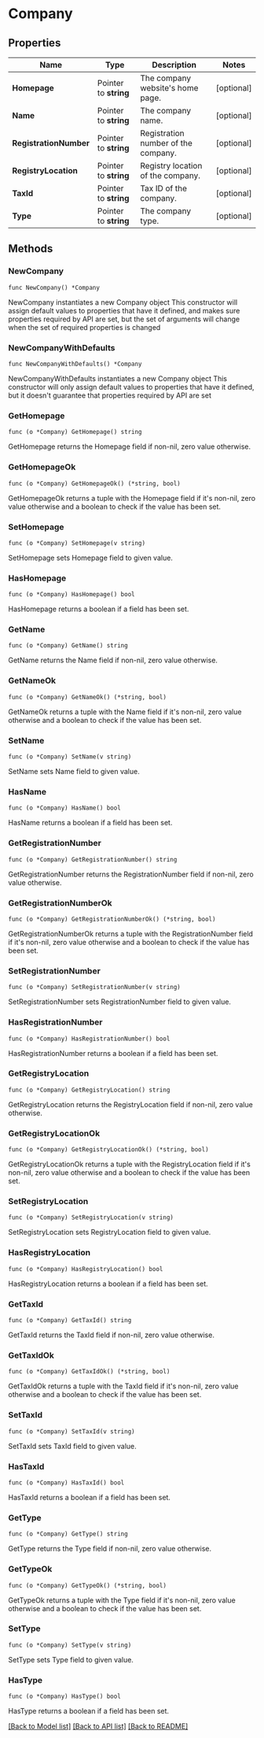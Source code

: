 # Company

## Properties

Name | Type | Description | Notes
------------ | ------------- | ------------- | -------------
**Homepage** | Pointer to **string** | The company website&#39;s home page. | [optional] 
**Name** | Pointer to **string** | The company name. | [optional] 
**RegistrationNumber** | Pointer to **string** | Registration number of the company. | [optional] 
**RegistryLocation** | Pointer to **string** | Registry location of the company. | [optional] 
**TaxId** | Pointer to **string** | Tax ID of the company. | [optional] 
**Type** | Pointer to **string** | The company type. | [optional] 

## Methods

### NewCompany

`func NewCompany() *Company`

NewCompany instantiates a new Company object
This constructor will assign default values to properties that have it defined,
and makes sure properties required by API are set, but the set of arguments
will change when the set of required properties is changed

### NewCompanyWithDefaults

`func NewCompanyWithDefaults() *Company`

NewCompanyWithDefaults instantiates a new Company object
This constructor will only assign default values to properties that have it defined,
but it doesn't guarantee that properties required by API are set

### GetHomepage

`func (o *Company) GetHomepage() string`

GetHomepage returns the Homepage field if non-nil, zero value otherwise.

### GetHomepageOk

`func (o *Company) GetHomepageOk() (*string, bool)`

GetHomepageOk returns a tuple with the Homepage field if it's non-nil, zero value otherwise
and a boolean to check if the value has been set.

### SetHomepage

`func (o *Company) SetHomepage(v string)`

SetHomepage sets Homepage field to given value.

### HasHomepage

`func (o *Company) HasHomepage() bool`

HasHomepage returns a boolean if a field has been set.

### GetName

`func (o *Company) GetName() string`

GetName returns the Name field if non-nil, zero value otherwise.

### GetNameOk

`func (o *Company) GetNameOk() (*string, bool)`

GetNameOk returns a tuple with the Name field if it's non-nil, zero value otherwise
and a boolean to check if the value has been set.

### SetName

`func (o *Company) SetName(v string)`

SetName sets Name field to given value.

### HasName

`func (o *Company) HasName() bool`

HasName returns a boolean if a field has been set.

### GetRegistrationNumber

`func (o *Company) GetRegistrationNumber() string`

GetRegistrationNumber returns the RegistrationNumber field if non-nil, zero value otherwise.

### GetRegistrationNumberOk

`func (o *Company) GetRegistrationNumberOk() (*string, bool)`

GetRegistrationNumberOk returns a tuple with the RegistrationNumber field if it's non-nil, zero value otherwise
and a boolean to check if the value has been set.

### SetRegistrationNumber

`func (o *Company) SetRegistrationNumber(v string)`

SetRegistrationNumber sets RegistrationNumber field to given value.

### HasRegistrationNumber

`func (o *Company) HasRegistrationNumber() bool`

HasRegistrationNumber returns a boolean if a field has been set.

### GetRegistryLocation

`func (o *Company) GetRegistryLocation() string`

GetRegistryLocation returns the RegistryLocation field if non-nil, zero value otherwise.

### GetRegistryLocationOk

`func (o *Company) GetRegistryLocationOk() (*string, bool)`

GetRegistryLocationOk returns a tuple with the RegistryLocation field if it's non-nil, zero value otherwise
and a boolean to check if the value has been set.

### SetRegistryLocation

`func (o *Company) SetRegistryLocation(v string)`

SetRegistryLocation sets RegistryLocation field to given value.

### HasRegistryLocation

`func (o *Company) HasRegistryLocation() bool`

HasRegistryLocation returns a boolean if a field has been set.

### GetTaxId

`func (o *Company) GetTaxId() string`

GetTaxId returns the TaxId field if non-nil, zero value otherwise.

### GetTaxIdOk

`func (o *Company) GetTaxIdOk() (*string, bool)`

GetTaxIdOk returns a tuple with the TaxId field if it's non-nil, zero value otherwise
and a boolean to check if the value has been set.

### SetTaxId

`func (o *Company) SetTaxId(v string)`

SetTaxId sets TaxId field to given value.

### HasTaxId

`func (o *Company) HasTaxId() bool`

HasTaxId returns a boolean if a field has been set.

### GetType

`func (o *Company) GetType() string`

GetType returns the Type field if non-nil, zero value otherwise.

### GetTypeOk

`func (o *Company) GetTypeOk() (*string, bool)`

GetTypeOk returns a tuple with the Type field if it's non-nil, zero value otherwise
and a boolean to check if the value has been set.

### SetType

`func (o *Company) SetType(v string)`

SetType sets Type field to given value.

### HasType

`func (o *Company) HasType() bool`

HasType returns a boolean if a field has been set.


[[Back to Model list]](../README.md#documentation-for-models) [[Back to API list]](../README.md#documentation-for-api-endpoints) [[Back to README]](../README.md)


